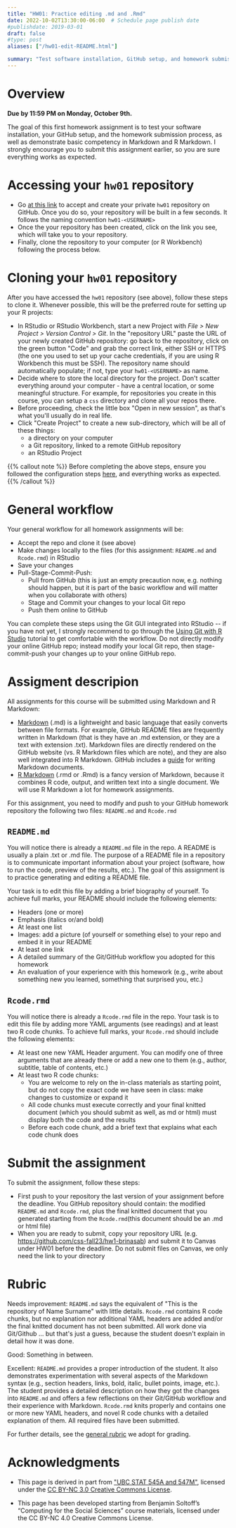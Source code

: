 ```yaml
---
title: "HW01: Practice editing .md and .Rmd"
date: 2022-10-02T13:30:00-06:00  # Schedule page publish date
#publishdate: 2019-03-01
draft: false
#type: post
aliases: ["/hw01-edit-README.html"]

summary: "Test software installation, GitHub setup, and homework submission process, as well as demonstrate basic competency in Markdown and R Markdown."
---
```




# Overview

**Due by 11:59 PM on Monday, October 9th.**

The goal of this first homework assignment is to test your software installation, your GitHub setup, and the homework submission process, as well as demonstrate basic competency in Markdown and R Markdown. I strongly encourage you to submit this assignment earlier, so you are sure everything works as expected. 


# Accessing your `hw01` repository

* Go [at this link](https://classroom.github.com/a/GJXNztug) to accept and create your private `hw01` repository on GitHub. Once you do so, your repository will be built in a few seconds. It follows the naming convention `hw01-<USERNAME>`  
* Once the your repository has been created, click on the link you see, which will take you to your repository. 
* Finally, clone the repository to your computer (or R Workbench) following the process below.


# Cloning your `hw01` repository

After you have accessed the `hw01` repository (see above), follow these steps to clone it. Whenever possible, this will be the preferred route for setting up your R projects:

* In RStudio or RStudio Workbench, start a new Project with *File > New Project > Version Control > Git*. In the "repository URL" paste the URL of your newly created GitHub repository: go back to the repository, click on the green button "Code" and grab the correct link, either SSH or HTTPS (the one you used to set up your cache credentials, if you are using R Workbench this must be SSH). The repository name should automatically populate; if not, type your `hw01-<USERNAME>` as name. 
* Decide where to store the local directory for the project. Don't scatter everything around your computer - have a central location, or some meaningful structure. For example, for repositories you create in this course, you can setup a `css` directory and clone all your repos there.
* Before proceeding, check the little box "Open in new session", as that's what you'll usually do in real life.
* Click "Create Project" to create a new sub-directory, which will be all of these things:
    * a directory on your computer
    * a Git repository, linked to a remote GitHub repository
    * an RStudio Project

{{% callout note %}}
Before completing the above steps, ensure you followed the configuration steps [here](/setup/git-configure/), and everything works as expected.
{{% /callout %}}


# General workflow

Your general workflow for all homework assignments will be:

* Accept the repo and clone it (see above)
* Make changes locally to the files (for this assignment: `README.md` and `Rcode.rmd`) in RStudio
* Save your changes
* Pull-Stage-Commit-Push: 
  * Pull from GitHub (this is just an empty precaution now, e.g. nothing should happen, but it is part of the basic workflow and will matter when you collaborate with others)
  * Stage and Commit your changes to your local Git repo
  * Push them online to GitHub

You can complete these steps using the Git GUI integrated into RStudio -- if you have not yet, I strongly recommend to go through the [Using Git with R Studio](/setup/git/git-with-rstudio) tutorial to get comfortable with the workflow. Do not directly modify your online GitHub repo; instead modify your local Git repo, then stage-commit-push your changes up to your online GitHub repo. 


# Assigment descripion

All assignments for this course will be submitted using Markdown and R Markdown:
* [Markdown](https://daringfireball.net/projects/markdown/) (.md) is a lightweight and basic language that easily converts between file formats. For example, GitHub README files are frequently written in Markdown (that is they have an .md extension, or they are a text with extension .txt). Markdown files are directly rendered on the GitHub website (vs. R Markdown files which are note), and they are also well integrated into R Markdown. GitHub includes a [guide](https://guides.github.com/features/mastering-markdown/) for writing Markdown documents.
* [R Markdown](https://rmarkdown.rstudio.com/) (.rmd or .Rmd) is a fancy version of Markdown, because it combines R code, output, and written text into a single document. We will use R Markdown a lot for homework assignments.

For this assignment, you need to modify and push to your GitHub homework repository the following two files: `README.md` and `Rcode.rmd`


## `README.md` 

You will notice there is already a `README.md` file in the repo. A README is usually a plain .txt or .md file. The purpose of a README file in a repository is to communicate important information about your project (software, how to run the code, preview of the results, etc.). The goal of this assignment is to practice generating and editing a README file.

Your task is to edit this file by adding a brief biography of yourself. To achieve full marks, your README should include the following elements:

* Headers (one or more)
* Emphasis (italics or/and bold)
* At least one list
* Images: add a picture (of yourself or something else) to your repo and embed it in your README
* At least one link
* A detailed summary of the Git/GitHub workflow you adopted for this homework
* An evaluation of your experience with this homework (e.g., write about something new you learned, something that surprised you, etc.)


## `Rcode.rmd`

You will notice there is already a `Rcode.rmd` file in the repo. Your task is to edit this file by adding more YAML arguments (see readings) and at least two R code chunks. To achieve full marks, your `Rcode.rmd` should include the following elements:

* At least one new YAML Header argument. You can modify one of three arguments that are already there or add a new one to them (e.g., author, subtitle, table of contents, etc.)
* At least two R code chunks:
  * You are welcome to rely on the in-class materials as starting point, but do not copy the exact code we have seen in class: make changes to customize or expand it
  * All code chunks must execute correctly and your final knitted document (which you should submit as well, as md or html) must display both the code and the results
  * Before each code chunk, add a brief text that explains what each code chunk does


# Submit the assignment

To submit the assignment, follow these steps:
* First push to your repository the last version of your assignment before the deadline. You GitHub repository should contain: the modified `README.md` and `Rcode.rmd`, plus the final knitted document that you generated starting from the `Rcode.rmd`(this document should be an .md or html file)
* When you are ready to submit, copy your repository URL (e.g. https://github.com/css-fall23/hw1-brinasab) and submit it to Canvas under HW01 before the deadline. Do not submit files on Canvas, we only need the link to your directory


# Rubric

Needs improvement: `README.md` says the equivalent of "This is the repository of Name Surname" with little details. `Rcode.rmd` contains R code chunks, but no explanation nor additional YAML headers are added and/or the final knitted document has not been submitted. All work done via Git/Github ... but that's just a guess, because the student doesn't explain in detail how it was done.

Good: Something in between.

Excellent: `README.md` provides a proper introduction of the student. It also demonstrates experimentation with several aspects of the Markdown syntax (e.g., section headers, links, bold, italic, bullet points, image, etc.). The student provides a detailed description on how they got the changes into `README.md` and offers a few reflections on their Git/GitHub workflow and their experience with Markdown. `Rcode.rmd` knits properly and contains one or more new YAML headers, and novel R code chunks with a detailed explanation of them. All required files have been submitted.

For further details, see the [general rubric](/faq/homework-evaluations/) we adopt for grading.


# Acknowledgments


* This page is derived in part from ["UBC STAT 545A and 547M"](http://stat545.com), licensed under the [CC BY-NC 3.0 Creative Commons License](https://creativecommons.org/licenses/by-nc/3.0/).

* This page has been developed starting from Benjamin Soltoff’s “Computing for the Social Sciences” course materials, licensed under the CC BY-NC 4.0 Creative Commons License.
